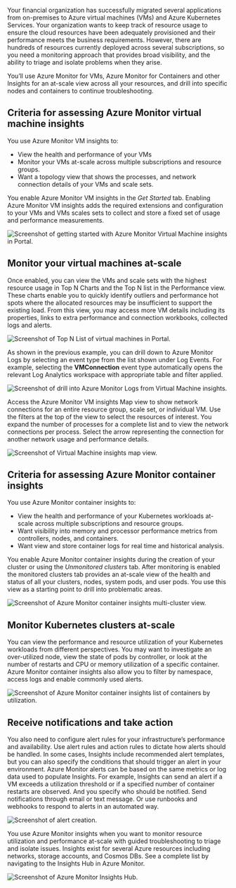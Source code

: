 Your financial organization has successfully migrated several applications from on-premises to Azure virtual machines (VMs) and Azure Kubernetes Services. Your organization wants to keep track of resource usage to ensure the cloud resources have been adequately provisioned and their performance meets the business requirements. However, there are hundreds of resources currently deployed across several subscriptions, so you need a monitoring approach that provides broad visibility, and the ability to triage and isolate problems when they arise.

You’ll use Azure Monitor for VMs, Azure Monitor for Containers and other Insights for an at-scale view across all your resources, and drill into specific nodes and containers to continue troubleshooting.

## Criteria for assessing Azure Monitor virtual machine insights

You use Azure Monitor VM insights to:

- View the health and performance of your VMs
- Monitor your VMs at-scale across multiple subscriptions and resource groups.
- Want a topology view that shows the processes, and network connection details of your VMs and scale sets.

You enable Azure Monitor VM insights in the *Get Started* tab. Enabling Azure Monitor VM insights adds the required extensions and configuration to your VMs and VMs scales sets to collect and store a fixed set of usage and performance measurements.

![Screenshot of getting started with Azure Monitor Virtual Machine insights in Portal.](../media/5-analyze-resource-utilization-01.png)

## Monitor your virtual machines at-scale

Once enabled, you can view the VMs and scale sets with the highest resource usage in Top N Charts and the Top N list in the Performance view. These charts enable you to quickly identify outliers and performance hot spots where the allocated resources may be insufficient to support the existing load. From this view, you may access more VM details including its properties, links to extra performance and connection workbooks, collected logs and alerts.

![Screenshot of Top N List of virtual machines in Portal.](../media/5-analyze-resource-utilization-02.png)

As shown in the previous example, you can drill down to Azure Monitor Logs by selecting an event type from the list shown under Log Events. For example, selecting the **VMConnection** event type automatically opens the relevant Log Analytics workspace with appropriate table and filter applied.

![Screenshot of drill into Azure Monitor Logs from Virtual Machine insights.](../media/5-analyze-resource-utilization-03.png)

Access the Azure Monitor VM insights Map view to show network connections for an entire resource group, scale set, or individual VM. Use the filters at the top of the view to select the resources of interest. You expand the number of processes for a complete list and to view the network connections per process. Select the arrow representing the connection for another network usage and performance details.

![Screenshot of Virtual Machine insights map view.](../media/5-analyze-resource-utilization-04.png)

## Criteria for assessing Azure Monitor container insights

You use Azure Monitor container insights to:

- View the health and performance of your Kubernetes workloads at-scale across multiple subscriptions and resource groups.
- Want visibility into memory and processor performance metrics from controllers, nodes, and containers.
- Want view and store container logs for real time and historical analysis.

You enable Azure Monitor container insights during the creation of your cluster or using the *Unmonitored clusters* tab. After monitoring is enabled the monitored clusters tab provides an at-scale view of the health and status of all your clusters, nodes, system pods, and user pods. You use this view as a starting point to drill into problematic areas.

![Screenshot of Azure Monitor container insights multi-cluster view.](../media/5-analyze-resource-utilization-05.png)

## Monitor Kubernetes clusters at-scale

You can view the performance and resource utilization of your Kubernetes workloads from different perspectives. You may want to investigate an over-utilized node, view the state of pods by controller, or look at the number of restarts and CPU or memory utilization of a specific container. Azure Monitor container insights also allow you to filter by namespace, access logs and enable commonly used alerts.

![Screenshot of Azure Monitor container insights list of containers by utilization.](../media/5-analyze-resource-utilization-06.png)

## Receive notifications and take action

You also need to configure alert rules for your infrastructure’s performance and availability. Use alert rules and action rules to dictate how alerts should be handled. In some cases, Insights include recommended alert templates, but you can also specify the conditions that should trigger an alert in your environment. Azure Monitor alerts can be based on the same metrics or log data used to populate Insights. For example, Insights can send an alert if a VM exceeds a utilization threshold or if a specified number of container restarts are observed. And you specify who should be notified. Send notifications through email or text message. Or use runbooks and webhooks to respond to alerts in an automated way.

![Screenshot of alert creation.](../media/5-analyze-resource-utilization-07.png)

You use Azure Monitor insights when you want to monitor resource utilization and performance at-scale with guided troubleshooting to triage and isolate issues. Insights exist for several Azure resources including networks, storage accounts, and Cosmos DBs. See a complete list by navigating to the Insights Hub in Azure Monitor.

![Screenshot of Azure Monitor Insights Hub.](../media/5-analyze-resource-utilization-08.png)